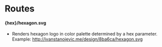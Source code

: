 # Routes

#### {hex}/hexagon.svg
- Renders hexagon logo in color palette determined by a hex parameter. Example: http://ivanstanojevic.me/design/8ba6ca/hexagon.svg
